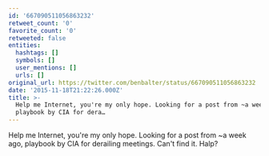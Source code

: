 ```yaml
---
id: '667090511056863232'
retweet_count: '0'
favorite_count: '0'
retweeted: false
entities:
  hashtags: []
  symbols: []
  user_mentions: []
  urls: []
original_url: https://twitter.com/benbalter/status/667090511056863232
date: '2015-11-18T21:22:26.000Z'
title: >-
  Help me Internet, you're my only hope. Looking for a post from ~a week ago,
  playbook by CIA for dera…
---
```


Help me Internet, you're my only hope. Looking for a post from ~a week ago, playbook by CIA for derailing meetings. Can't find it. Halp?